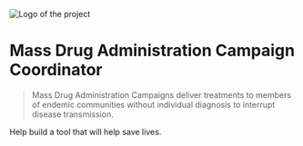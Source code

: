 ![Logo of the project](https://www.davegurnsey.com/img/profile.png)

# Mass Drug Administration Campaign Coordinator

> Mass Drug Administration Campaigns deliver treatments to members of endemic communities without individual diagnosis to interrupt disease transmission.

Help build a tool that will help save lives.

<!-- ## Installing / Getting started A quick introduction of the minimal setup you need to get a hello world up & running. ```shell packagemanager install awesome-project awesome-project start awesome-project "Do something!" # prints "Nah." ``` Here you should say what actually happens when you execute the code above. ### Initial Configuration Some projects require initial configuration (e.g. access tokens or keys, `npm i`). This is the section where you would document those requirements. ## Developing Here's a brief intro about what a developer must do in order to start developing the project further: ```shell git clone https://github.com/your/awesome-project.git cd awesome-project/ packagemanager install ``` And state what happens step-by-step. ### Building If your project needs some additional steps for the developer to build the project after some code changes, state them here: ```shell ./configure make make install ``` Here again you should state what actually happens when the code above gets executed. ### Deploying / Publishing In case there's some step you have to take that publishes this project to a server, this is the right time to state it. ```shell packagemanager deploy awesome-project -s server.com -u username -p password ``` And again you'd need to tell what the previous code actually does. ## Features What's all the bells and whistles this project can perform? - What's the main functionality - You can also do another thing - If you get really randy, you can even do this ## Configuration Here you should write what are all of the configurations a user can enter when using the project. ### Argument 1 Type: `String`<br> Default: `'default value'` State what an argument does and how you can use it. If needed, you can provide an example below. Example: ```bash awesome-project "Some other value" # Prints "You're nailing this readme!" ``` ### Argument 2 Type: `Number|Boolean`<br> Default: 100 Copy-paste as many of these as you need. ## Contributing When you publish something open source, one of the greatest motivations is that anyone can just jump in and start contributing to your project. These paragraphs are meant to welcome those kind souls to feel that they are needed. You should state something like: "If you'd like to contribute, please fork the repository and use a feature branch. Pull requests are warmly welcome." If there's anything else the developer needs to know (e.g. the code style guide), you should link it here. If there's a lot of things to take into consideration, it is common to separate this section to its own file called `CONTRIBUTING.md` (or similar). If so, you should say that it exists here. ## Links Even though this information can be found inside the project on machine-readable format like in a .json file, it's good to include a summary of most useful links to humans using your project. You can include links like: - Project homepage: <https://your.github.com/awesome-project/> - Repository: <https://github.com/your/awesome-project/> - Issue tracker: <https://github.com/your/awesome-project/issues> - In case of sensitive bugs like security vulnerabilities, please contact my@email.com directly instead of using issue tracker. We value your effort to improve the security and privacy of this project! - Related projects: - Your other project: <https://github.com/your/other-project/> - Someone else's project: <https://github.com/someones/awesome-project/> ## Licensing One really important part: Give your project a proper license. Here you should state what the license is and how to find the text version of the license. Something like: "The code in this project is licensed under MIT license." -->
